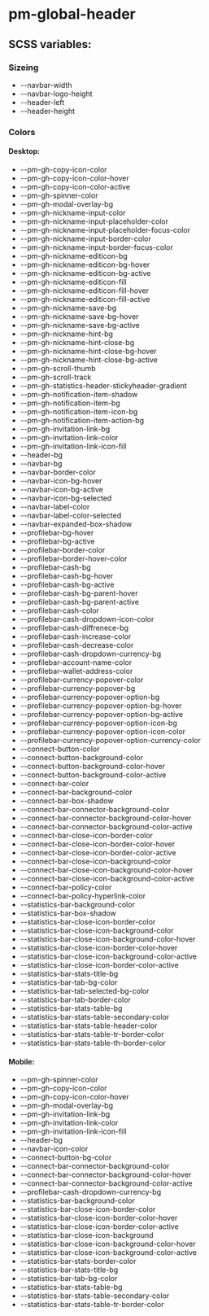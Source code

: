# pm-global-header

## SCSS variables:

### Sizeing

- --navbar-width
- --navbar-logo-height
- --header-left
- --header-height

### Colors

#### Desktop:

- --pm-gh-copy-icon-color
- --pm-gh-copy-icon-color-hover
- --pm-gh-copy-icon-color-active
- --pm-gh-spinner-color
- --pm-gh-modal-overlay-bg
- --pm-gh-nickname-input-color
- --pm-gh-nickname-input-placeholder-color
- --pm-gh-nickname-input-placeholder-focus-color
- --pm-gh-nickname-input-border-color
- --pm-gh-nickname-input-border-focus-color
- --pm-gh-nickname-editicon-bg
- --pm-gh-nickname-editicon-bg-hover
- --pm-gh-nickname-editicon-bg-active
- --pm-gh-nickname-editicon-fill
- --pm-gh-nickname-editicon-fill-hover
- --pm-gh-nickname-editicon-fill-active
- --pm-gh-nickname-save-bg
- --pm-gh-nickname-save-bg-hover
- --pm-gh-nickname-save-bg-active
- --pm-gh-nickname-hint-bg
- --pm-gh-nickname-hint-close-bg
- --pm-gh-nickname-hint-close-bg-hover
- --pm-gh-nickname-hint-close-bg-active
- --pm-gh-scroll-thumb
- --pm-gh-scroll-track
- --pm-gh-statistics-header-stickyheader-gradient
- --pm-gh-notification-item-shadow
- --pm-gh-notification-item-bg
- --pm-gh-notification-item-icon-bg
- --pm-gh-notification-item-action-bg
- --pm-gh-invitation-link-bg
- --pm-gh-invitation-link-color
- --pm-gh-invitation-link-icon-fill
- --header-bg
- --navbar-bg
- --navbar-border-color
- --navbar-icon-bg-hover
- --navbar-icon-bg-active
- --navbar-icon-bg-selected
- --navbar-label-color
- --navbar-label-color-selected
- --navbar-expanded-box-shadow
- --profilebar-bg-hover
- --profilebar-bg-active
- --profilebar-border-color
- --profilebar-border-hover-color
- --profilebar-cash-bg
- --profilebar-cash-bg-hover
- --profilebar-cash-bg-active
- --profilebar-cash-bg-parent-hover
- --profilebar-cash-bg-parent-active
- --profilebar-cash-color
- --profilebar-cash-dropdown-icon-color
- --profilebar-cash-diffrenece-bg
- --profilebar-cash-increase-color
- --profilebar-cash-decrease-color
- --profilebar-cash-dropdown-currency-bg
- --profilebar-account-name-color
- --profilebar-wallet-address-color
- --profilebar-currency-popover-color
- --profilebar-currency-popover-bg
- --profilebar-currency-popover-option-bg
- --profilebar-currency-popover-option-bg-hover
- --profilebar-currency-popover-option-bg-active
- --profilebar-currency-popover-option-icon-bg
- --profilebar-currency-popover-option-icon-color
- --profilebar-currency-popover-option-currency-color
- --connect-button-color
- --connect-button-background-color
- --connect-button-background-color-hover
- --connect-button-background-color-active
- --connect-bar-color
- --connect-bar-background-color
- --connect-bar-box-shadow
- --connect-bar-connector-background-color
- --connect-bar-connector-background-color-hover
- --connect-bar-connector-background-color-active
- --connect-bar-close-icon-border-color
- --connect-bar-close-icon-border-color-hover
- --connect-bar-close-icon-border-color-active
- --connect-bar-close-icon-background-color
- --connect-bar-close-icon-background-color-hover
- --connect-bar-close-icon-background-color-active
- --connect-bar-policy-color
- --connect-bar-policy-hyperlink-color
- --statistics-bar-background-color
- --statistics-bar-box-shadow
- --statistics-bar-close-icon-border-color
- --statistics-bar-close-icon-background-color
- --statistics-bar-close-icon-background-color-hover
- --statistics-bar-close-icon-border-color-hover
- --statistics-bar-close-icon-background-color-active
- --statistics-bar-close-icon-border-color-active
- --statistics-bar-stats-title-bg
- --statistics-bar-tab-bg-color
- --statistics-bar-tab-selected-bg-color
- --statistics-bar-tab-border-color
- --statistics-bar-stats-table-bg
- --statistics-bar-stats-table-secondary-color
- --statistics-bar-stats-table-header-color
- --statistics-bar-stats-table-tr-border-color
- --statistics-bar-stats-table-th-border-color

#### Mobile:

- --pm-gh-spinner-color
- --pm-gh-copy-icon-color
- --pm-gh-copy-icon-color-hover
- --pm-gh-modal-overlay-bg
- --pm-gh-invitation-link-bg
- --pm-gh-invitation-link-color
- --pm-gh-invitation-link-icon-fill
- --header-bg
- --navbar-icon-color
- --connect-button-bg-color
- --connect-bar-connector-background-color
- --connect-bar-connector-background-color-hover
- --connect-bar-connector-background-color-active
- --profilebar-cash-dropdown-currency-bg
- --statistics-bar-background-color
- --statistics-bar-close-icon-border-color
- --statistics-bar-close-icon-border-color-hover
- --statistics-bar-close-icon-border-color-active
- --statistics-bar-close-icon-background
- --statistics-bar-close-icon-background-color-hover
- --statistics-bar-close-icon-background-color-active
- --statistics-bar-stats-border-color
- --statistics-bar-stats-title-bg
- --statistics-bar-tab-bg-color
- --statistics-bar-stats-table-bg
- --statistics-bar-stats-table-secondary-color
- --statistics-bar-stats-table-tr-border-color